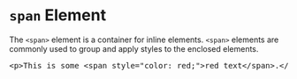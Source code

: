 # `span` Element

The `<span>` element is a container for inline elements. `<span>` elements are commonly used to group and apply styles to the enclosed elements.

<pre>
&lt;p>This is some <span class="highlight">&lt;span style="color: red;"&gt;red text&lt;/span&gt;</span>.&lt;/p&gt;
</pre>